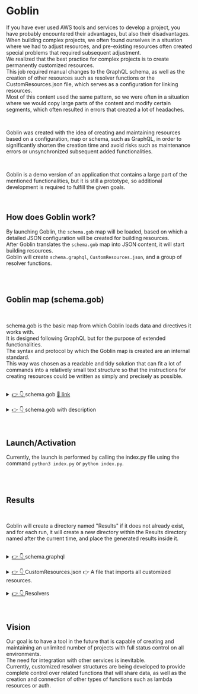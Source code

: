 # Goblin

If you have ever used AWS tools and services to develop a project, you have probably encountered their advantages, but also their disadvantages.<br/>
When building complex projects, we often found ourselves in a situation where we had to adjust resources, and pre-existing resources often created special problems that required subsequent adjustment.<br/>
We realized that the best practice for complex projects is to create permanently customized resources.<br/>
This job required manual changes to the GraphQL schema, as well as the creation of other resources such as resolver functions or the CustomResources.json file, which serves as a configuration for linking resources.<br/>
Most of this content used the same pattern, so we were often in a situation where we would copy large parts of the content and modify certain segments, which often resulted in errors that created a lot of headaches.<br/>

<br/>

Goblin was created with the idea of creating and maintaining resources based on a configuration, map or schema, such as GraphQL, in order to significantly shorten the creation time and avoid risks such as maintenance errors or unsynchronized subsequent added functionalities.<br/>

<br/>

Goblin is a demo version of an application that contains a large part of the mentioned functionalities, but it is still a prototype, so additional development is required to fulfill the given goals.<br/>


<br>

## <a>How does Goblin work?</a>

By launching Goblin, the `schema.gob` map will be loaded, based on which a detailed JSON configuration will be created for building resources.<br/>
After Goblin translates the `schema.gob` map into JSON content, it will start building resources.<br/> 
Goblin will create `schema.graphql`, `CustomResources.json`, and a group of resolver functions.<br/>

<br>
<br>

## <a>Goblin map (schema.gob)</a>

<br>

schema.gob is the basic map from which Goblin loads data and directives it works with.<br/> 
It is designed following GraphQL but for the purpose of extended functionalities.<br/>
The syntax and protocol by which the Goblin map is created are an internal standard.<br/>
This way was chosen as a readable and tidy solution that can fit a lot of commands into a relatively small text structure so that the instructions for creating resources could be written as simply and precisely as possible.<br/>
<br>

<details id="#schema.gob">
<summary><a href="#schema.gob"> 👉 👇 </a> schema.gob <a href="https://github.com/Tech387-Partners/Aws-Resources-Builder/blob/master/Goblin/Sources/schema.gob"> 🔗 link</a></summary>

<br>

Here is an example of the basic schema.gob map.<br/>
Currently, it does not support states such as comments, blank lines, and the like, so the map with details and description is in the following section.<br/>

<br>
<div>
    <img src="https://github.com/Tech387-Partners/Aws-Resources-Builder/blob/master/doc/src/Goblin-db.svg" alt="drawing" width="350"/>
    <p>svg</p>
</div>

<br>

<div>
    <img src="https://github.com/Tech387-Partners/Aws-Resources-Builder/blob/master/doc/src/Goblin.png" alt="drawing" width="350"/>
    <p>png</p>
</div>
<br>


```text
[START_ENUMS]
[start_enum] Package
KG
PCS
[end_enum]
[END_ENUMS]
[START_MODELS]
[start_model] Supplier C+ U+ D- G+ L-
companyName String m! ci! ui?
contactName String m! ci! ui?
city String m! ci! ui?
country String m? ci? ui?
phone String m! ci! ui?
fax String m! ci! ui?
email String m! ci! ui? {"index":{"name":"SupplierByEmail","factor":"Email","inputArgs":[]}}
products [Product] m? ci- ui- {"hasMany":{"indexName":"ProductBySupplier","fields":["id"]}}
[end_model]
[start_model] Customer C+ U+ D- G+ L-
firstName String m! ci! ui?
lastName String m! ci! ui?
city String m! ci! ui?
country String m? ci? ui?
phone String m! ci! ui?
email String m! ci! ui? {"index":{"name":"customerByEmail","factor":"Email","inputArgs":[]}}
orders [Order] m? ci- ui- {"hasMany":{"indexName":"OrderByCustomer","fields":["id"]}}
[end_model]
[start_model] Product C+ U+ D- G+ L-
name String m! ci! ui?
suplierID ID m! ci! ui- 
unitPrice Float m! ci! ui?
package Package m! ci! ui?
isDiscounted Boolean m! ci! ui?
[end_model]
[start_model] Order C+ U+ D- G+ L-
date AWSDateTime m! ci! ui? 
customerID ID m! ci! ui-
totalAmount Float m! ci! ui?
[end_model]
[start_model] OrderItem C+ U+ D- G+ L-
orderID ID m! ci! ui-
productID ID m! ci! ui-
unitPrice Float m! ci! ui?
quantity Float m! ci! ui-
[end_model]
[END_MODELS]
```

</details>

<br>

<details id="#schema.gob">
<summary><a href="#schema.gob"> 👉 👇 </a> schema.gob with description </summary>


```text
[START_ENUMS]                    # Beginning of the field with configuration for enumerative types and values
[start_enum] Package             # Beginning of one enum type
KG                               # Enum value/case ...
PCS
[end_enum]                       # End of one enum type
[END_ENUMS]                      # End of the field with configuration for enums
[START_MODELS]                                                                                  # Beginning of the field with configuration for models
[start_model] Supplier C+ U+ D- G+ L-                                                           # Beginning/header of one model
companyName String m! ci! ui?                                                                   # Model argument
contactName String m! ci! ui?
city String m! ci! ui?
country String m? ci? ui?
phone String m! ci! ui?
fax String m! ci! ui?
email String m! ci! ui? {"index":{"name":"SupplierByEmail","factor":"Email","inputArgs":[]}}    # Argument with extended settings
products [Product] m? ci- ui- {"hasMany":{"indexName":"ProductBySupplier","fields":["id"]}}     # List argument with extended settings
[end_model]                                                                                     # End of the model
[start_model] Customer C+ U+ D- G+ L-
firstName String m! ci! ui?
lastName String m! ci! ui?
city String m! ci! ui?
country String m? ci? ui?
phone String m! ci! ui?
email String m! ci! ui? {"index":{"name":"customerByEmail","factor":"Email","inputArgs":[]}}
orders [Order] m? ci- ui- {"hasMany":{"indexName":"OrderByCustomer","fields":["id"]}}
[end_model]
[start_model] Product C+ U+ D- G+ L-
name String m! ci! ui?
suplierID ID m! ci! ui- 
unitPrice Float m! ci! ui?
package Package m! ci! ui?
isDiscounted Boolean m! ci! ui?
[end_model]
[start_model] Order C+ U+ D- G+ L-
date AWSDateTime m! ci! ui? 
customerID ID m! ci! ui-
totalAmount Float m! ci! ui?
[end_model]
[start_model] OrderItem C+ U+ D- G+ L-
orderID ID m! ci! ui-
productID ID m! ci! ui-
unitPrice Float m! ci! ui?
quantity Float m! ci! ui-
[end_model]
[END_MODELS]
```


**Model header** <a>[start_model] Supplier C+ U+ D- G+ L-</a>
* [start_model] -> Starting marker of the field that contains information about one model
* Supplier -> Name of the model
* C+ -> Marker for the existence of a customized CREATE segment (`+` - exists, `-` does not exist)
* U+ -> Marker for the existence of a customized UPDATE segment (`+` - exists, `-` does not exist)
* D- -> Marker for the existence of a customized DELETE segment (`+` - exists, `-` does not exist)
* G+ -> Marker for the existence of a customized GET segment (`+` - exists, `-` does not exist)
* L- -> Marker for the existence of a customized LIST segment (`+` - exists, `-` does not exist)

**Example of an argument** <a>companyName String m! ci! ui? </a>
* companyName -> Argument name
* String -> Data type
* m! -> Status marker of the argument (m! NOT_NULL, m? NULL)
* ci! -> Status marker in the create input model (ci! - mandatory, ci? - optional, ci- does not exist in the create input structure)
* ui? -> Status marker in the update input model (ui! - mandatory, ui? - optional, ui- does not exist in the update input structure)

**Example of an argument with extended settings** <a>companyName String m! ci! ui? {"index":{"name":"SupplierByEmail","factor":"Email","inputArgs":[]}}</a>
* companyName -> Argument name
* String -> Data type
* m! -> Status marker of the argument (m! NOT_NULL, m? NULL)
* ci! -> Status marker in the create input model (ci! - mandatory, ci? - optional, ci- does not exist in the create input structure)
* ui? -> Status marker in the update input model (ui! - mandatory, ui? - optional, ui- does not exist in the update input structure)
* {"index":{"name":"SupplierByEmail","factor":"Email","inputArgs":[]}} -> Data required to create GSI and related structures

**Example of a list argument with extended settings** <a>products [Product] m? ci- ui- {"hasMany":{"indexName":"ProductBySupplier","fields":["id"]}}</a>
* products -> Argument name
* [Product] -> Data type
* m? -> Status marker of the argument (m! NOT_NULL, m? NULL)
* ci- -> Status marker in the create input model **Always disabled**
* ui- -> Status marker in the update input model **Always disabled**
* {"hasMany":{"indexName":"ProductBySupplier","fields":["id"]}} -> Data required to create a GSI relationship


</details>


<br>
<br>

## <a>Launch/Activation</a>

Currently, the launch is performed by calling the index.py file using the command `python3 index.py` or `python index.py`.

<br>
<br>

## <a>Results</a>

<br>

Goblin will create a directory named "Results" if it does not already exist, and for each run, it will create a new directory within the Results directory named after the current time, and place the generated results inside it.

<br>

<details id="#schema.graphql">
<summary><a href="#schema.graphql"> 👉 👇 </a> schema.graphql </summary>

A file named schema.graphql will be created with a clearly defined structure of models, input entities for creating, updating, and deleting items, as well as precisely crafted subscriptions mutations and queries.<br/>
If we take a closer look, we will see that schema.graphql is generated exactly according to the directives from the schema.gob map where it is clearly defined which resources will be customized and which ones GraphQL will create by default.<br/><br/>


```graphql
type Supplier @model(mutations: { delete: "deleteSupplier" }, queries: { list: "listSuppliers" }) {
  id: ID!
  companyName: String!
  contactName: String!
  city: String!
  country: String
  phone: String!
  fax: String!
  email: String! @index(name: "SupplierByEmail")
  products: [Product] @hasMany(indexName: "ProductBySupplier", fields: ["id"])
}

type Customer @model(mutations: { delete: "deleteCustomer" }, queries: { list: "listCustomers" }) {
  id: ID!
  firstName: String!
  lastName: String!
  city: String!
  country: String
  phone: String!
  email: String! @index(name: "customerByEmail")
  orders: [Order] @hasMany(indexName: "OrderByCustomer", fields: ["id"])
}

type Product @model(mutations: { delete: "deleteProduct" }, queries: { list: "listProducts" }) {
  id: ID!
  name: String!
  suplierID: ID!
  unitPrice: Float!
  package: Package!
  isDiscounted: Boolean!
}

type Order @model(mutations: { delete: "deleteOrder" }, queries: { list: "listOrders" }) {
  id: ID!
  date: AWSDateTime!
  customerID: ID!
  totalAmount: Float!
}

type OrderItem @model(mutations: { delete: "deleteOrderItem" }, queries: { list: "listOrderItems" }) {
  id: ID!
  orderID: ID!
  productID: ID!
  unitPrice: Float!
  quantity: Float!
}


#===================== [ START ] Input Supplier ===================== ]
input CreateSupplierInput {
  id: ID!
  companyName: String!
  contactName: String!
  city: String!
  country: String
  phone: String!
  fax: String!
  email: String!
}

input UpdateSupplierInput {
  id: ID
  companyName: String
  contactName: String
  city: String
  country: String
  phone: String
  fax: String
  email: String
}
#====================== [ END ] Input Supplier ====================== ]

#===================== [ START ] Input Customer ===================== ]
input CreateCustomerInput {
  id: ID!
  firstName: String!
  lastName: String!
  city: String!
  country: String
  phone: String!
  email: String!
}

input UpdateCustomerInput {
  id: ID
  firstName: String
  lastName: String
  city: String
  country: String
  phone: String
  email: String
}
#====================== [ END ] Input Customer ====================== ]

#===================== [ START ] Input Product ===================== ]
input CreateProductInput {
  id: ID!
  name: String!
  suplierID: ID!
  unitPrice: Float!
  package: Package!
  isDiscounted: Boolean!
}

input UpdateProductInput {
  id: ID
  name: String
  unitPrice: Float
  package: Package
  isDiscounted: Boolean
}
#====================== [ END ] Input Product ====================== ]

#===================== [ START ] Input Order ===================== ]
input CreateOrderInput {
  id: ID!
  date: AWSDateTime!
  customerID: ID!
  totalAmount: Float!
}

input UpdateOrderInput {
  id: ID
  date: AWSDateTime
  totalAmount: Float
}
#====================== [ END ] Input Order ====================== ]

#===================== [ START ] Input OrderItem ===================== ]
input CreateOrderItemInput {
  id: ID!
  orderID: ID!
  productID: ID!
  unitPrice: Float!
  quantity: Float!
}

input UpdateOrderItemInput {
  id: ID
  unitPrice: Float
}
#====================== [ END ] Input OrderItem ====================== ]


type Mutation {
  createSupplier(input: CreateSupplierInput!): Supplier @aws_api_key @aws_cognito_user_pools
  updateSupplier(input: UpdateSupplierInput!): Supplier @aws_api_key @aws_cognito_user_pools
  createCustomer(input: CreateCustomerInput!): Customer @aws_api_key @aws_cognito_user_pools
  updateCustomer(input: UpdateCustomerInput!): Customer @aws_api_key @aws_cognito_user_pools
  createProduct(input: CreateProductInput!): Product @aws_api_key @aws_cognito_user_pools
  updateProduct(input: UpdateProductInput!): Product @aws_api_key @aws_cognito_user_pools
  createOrder(input: CreateOrderInput!): Order @aws_api_key @aws_cognito_user_pools
  updateOrder(input: UpdateOrderInput!): Order @aws_api_key @aws_cognito_user_pools
  createOrderItem(input: CreateOrderItemInput!): OrderItem @aws_api_key @aws_cognito_user_pools
  updateOrderItem(input: UpdateOrderItemInput!): OrderItem @aws_api_key @aws_cognito_user_pools
}

type Subscription {
  onCreateSupplier: Supplier @aws_subscribe(mutations: ["createSupplier"]) @aws_api_key @aws_cognito_user_pools
  onUpdateSupplier: Supplier @aws_subscribe(mutations: ["updateSupplier"]) @aws_api_key @aws_cognito_user_pools
  onCreateCustomer: Customer @aws_subscribe(mutations: ["createCustomer"]) @aws_api_key @aws_cognito_user_pools
  onUpdateCustomer: Customer @aws_subscribe(mutations: ["updateCustomer"]) @aws_api_key @aws_cognito_user_pools
  onCreateProduct: Product @aws_subscribe(mutations: ["createProduct"]) @aws_api_key @aws_cognito_user_pools
  onUpdateProduct: Product @aws_subscribe(mutations: ["updateProduct"]) @aws_api_key @aws_cognito_user_pools
  onCreateOrder: Order @aws_subscribe(mutations: ["createOrder"]) @aws_api_key @aws_cognito_user_pools
  onUpdateOrder: Order @aws_subscribe(mutations: ["updateOrder"]) @aws_api_key @aws_cognito_user_pools
  onCreateOrderItem: OrderItem @aws_subscribe(mutations: ["createOrderItem"]) @aws_api_key @aws_cognito_user_pools
  onUpdateOrderItem: OrderItem @aws_subscribe(mutations: ["updateOrderItem"]) @aws_api_key @aws_cognito_user_pools
}

type Query {
  getSupplier(id: ID!): Supplier @aws_api_key @aws_cognito_user_pools
  getSupplierByEmail(): Supplier @aws_api_key @aws_cognito_user_pools
  getCustomer(id: ID!): Customer @aws_api_key @aws_cognito_user_pools
  getCustomerByEmail(): Customer @aws_api_key @aws_cognito_user_pools
  getProduct(id: ID!): Product @aws_api_key @aws_cognito_user_pools
  getOrder(id: ID!): Order @aws_api_key @aws_cognito_user_pools
  getOrderItem(id: ID!): OrderItem @aws_api_key @aws_cognito_user_pools
}
```

</details>

<br>

<details id="#CustomResources.json">
<summary><a href="#CustomResources.json"> 👉 👇 </a> CustomResources.json 👉 A file that imports all customized resources. </summary>

<br/>

As can be seen in the generated example, Goblin has created a CustomResources.json configuration that imports all customized resources into the Amplify project.<br/>
What is important to emphasize is how much manual effort it takes to create such a structure with the risk of writing errors, while Goblin creates it almost instantly and without errors.<br/>
It is also important to note for this example that Goblin has created items that previously had to be created completely manually, such as 'get' functions based on GSI. <br/><br/>

<br>

```json
{
    "FunctionCreateCustomer": {
        "Properties": {
            "ApiId": {
                "Ref": "AppSyncApiId"
            },
            "DataSourceName": "CustomerTable",
            "FunctionVersion": "2018-05-29",
            "Name": "Mutation_createCustomer_Function",
            "RequestMappingTemplateS3Location": {
                "Fn::Sub": [
                    "s3://${S3DeploymentBucket}/${S3DeploymentRootKey}/resolvers/Mutation.createCustomer.req.vtl",
                    {
                        "S3DeploymentBucket": {
                            "Ref": "S3DeploymentBucket"
                        },
                        "S3DeploymentRootKey": {
                            "Ref": "S3DeploymentRootKey"
                        }
                    }
                ]
            },
            "ResponseMappingTemplateS3Location": {
                "Fn::Sub": [
                    "s3://${S3DeploymentBucket}/${S3DeploymentRootKey}/resolvers/Mutation.createCustomer.res.vtl",
                    {
                        "S3DeploymentBucket": {
                            "Ref": "S3DeploymentBucket"
                        },
                        "S3DeploymentRootKey": {
                            "Ref": "S3DeploymentRootKey"
                        }
                    }
                ]
            }
        },
        "Type": "AWS::AppSync::FunctionConfiguration"
    },
    "FunctionCreateOrder": {
        "Properties": {
            "ApiId": {
                "Ref": "AppSyncApiId"
            },
            "DataSourceName": "OrderTable",
            "FunctionVersion": "2018-05-29",
            "Name": "Mutation_createOrder_Function",
            "RequestMappingTemplateS3Location": {
                "Fn::Sub": [
                    "s3://${S3DeploymentBucket}/${S3DeploymentRootKey}/resolvers/Mutation.createOrder.req.vtl",
                    {
                        "S3DeploymentBucket": {
                            "Ref": "S3DeploymentBucket"
                        },
                        "S3DeploymentRootKey": {
                            "Ref": "S3DeploymentRootKey"
                        }
                    }
                ]
            },
            "ResponseMappingTemplateS3Location": {
                "Fn::Sub": [
                    "s3://${S3DeploymentBucket}/${S3DeploymentRootKey}/resolvers/Mutation.createOrder.res.vtl",
                    {
                        "S3DeploymentBucket": {
                            "Ref": "S3DeploymentBucket"
                        },
                        "S3DeploymentRootKey": {
                            "Ref": "S3DeploymentRootKey"
                        }
                    }
                ]
            }
        },
        "Type": "AWS::AppSync::FunctionConfiguration"
    },
    "FunctionCreateOrderItem": {
        "Properties": {
            "ApiId": {
                "Ref": "AppSyncApiId"
            },
            "DataSourceName": "OrderItemTable",
            "FunctionVersion": "2018-05-29",
            "Name": "Mutation_createOrderItem_Function",
            "RequestMappingTemplateS3Location": {
                "Fn::Sub": [
                    "s3://${S3DeploymentBucket}/${S3DeploymentRootKey}/resolvers/Mutation.createOrderItem.req.vtl",
                    {
                        "S3DeploymentBucket": {
                            "Ref": "S3DeploymentBucket"
                        },
                        "S3DeploymentRootKey": {
                            "Ref": "S3DeploymentRootKey"
                        }
                    }
                ]
            },
            "ResponseMappingTemplateS3Location": {
                "Fn::Sub": [
                    "s3://${S3DeploymentBucket}/${S3DeploymentRootKey}/resolvers/Mutation.createOrderItem.res.vtl",
                    {
                        "S3DeploymentBucket": {
                            "Ref": "S3DeploymentBucket"
                        },
                        "S3DeploymentRootKey": {
                            "Ref": "S3DeploymentRootKey"
                        }
                    }
                ]
            }
        },
        "Type": "AWS::AppSync::FunctionConfiguration"
    },
    "FunctionCreateProduct": {
        "Properties": {
            "ApiId": {
                "Ref": "AppSyncApiId"
            },
            "DataSourceName": "ProductTable",
            "FunctionVersion": "2018-05-29",
            "Name": "Mutation_createProduct_Function",
            "RequestMappingTemplateS3Location": {
                "Fn::Sub": [
                    "s3://${S3DeploymentBucket}/${S3DeploymentRootKey}/resolvers/Mutation.createProduct.req.vtl",
                    {
                        "S3DeploymentBucket": {
                            "Ref": "S3DeploymentBucket"
                        },
                        "S3DeploymentRootKey": {
                            "Ref": "S3DeploymentRootKey"
                        }
                    }
                ]
            },
            "ResponseMappingTemplateS3Location": {
                "Fn::Sub": [
                    "s3://${S3DeploymentBucket}/${S3DeploymentRootKey}/resolvers/Mutation.createProduct.res.vtl",
                    {
                        "S3DeploymentBucket": {
                            "Ref": "S3DeploymentBucket"
                        },
                        "S3DeploymentRootKey": {
                            "Ref": "S3DeploymentRootKey"
                        }
                    }
                ]
            }
        },
        "Type": "AWS::AppSync::FunctionConfiguration"
    },
    "FunctionCreateSupplier": {
        "Properties": {
            "ApiId": {
                "Ref": "AppSyncApiId"
            },
            "DataSourceName": "SupplierTable",
            "FunctionVersion": "2018-05-29",
            "Name": "Mutation_createSupplier_Function",
            "RequestMappingTemplateS3Location": {
                "Fn::Sub": [
                    "s3://${S3DeploymentBucket}/${S3DeploymentRootKey}/resolvers/Mutation.createSupplier.req.vtl",
                    {
                        "S3DeploymentBucket": {
                            "Ref": "S3DeploymentBucket"
                        },
                        "S3DeploymentRootKey": {
                            "Ref": "S3DeploymentRootKey"
                        }
                    }
                ]
            },
            "ResponseMappingTemplateS3Location": {
                "Fn::Sub": [
                    "s3://${S3DeploymentBucket}/${S3DeploymentRootKey}/resolvers/Mutation.createSupplier.res.vtl",
                    {
                        "S3DeploymentBucket": {
                            "Ref": "S3DeploymentBucket"
                        },
                        "S3DeploymentRootKey": {
                            "Ref": "S3DeploymentRootKey"
                        }
                    }
                ]
            }
        },
        "Type": "AWS::AppSync::FunctionConfiguration"
    },
    "FunctionGetCustomer": {
        "Properties": {
            "ApiId": {
                "Ref": "AppSyncApiId"
            },
            "DataSourceName": "CustomerTable",
            "FunctionVersion": "2018-05-29",
            "Name": "Query_getCustomer_Function",
            "RequestMappingTemplateS3Location": {
                "Fn::Sub": [
                    "s3://${S3DeploymentBucket}/${S3DeploymentRootKey}/resolvers/Query.getCustomer.req.vtl",
                    {
                        "S3DeploymentBucket": {
                            "Ref": "S3DeploymentBucket"
                        },
                        "S3DeploymentRootKey": {
                            "Ref": "S3DeploymentRootKey"
                        }
                    }
                ]
            },
            "ResponseMappingTemplateS3Location": {
                "Fn::Sub": [
                    "s3://${S3DeploymentBucket}/${S3DeploymentRootKey}/resolvers/Query.getCustomer.res.vtl",
                    {
                        "S3DeploymentBucket": {
                            "Ref": "S3DeploymentBucket"
                        },
                        "S3DeploymentRootKey": {
                            "Ref": "S3DeploymentRootKey"
                        }
                    }
                ]
            }
        },
        "Type": "AWS::AppSync::FunctionConfiguration"
    },
    "FunctionGetCustomerByEmail": {
        "Properties": {
            "ApiId": {
                "Ref": "AppSyncApiId"
            },
            "DataSourceName": "CustomerTable",
            "FunctionVersion": "2018-05-29",
            "Name": "Query_getCustomerByEmail_Function",
            "RequestMappingTemplateS3Location": {
                "Fn::Sub": [
                    "s3://${S3DeploymentBucket}/${S3DeploymentRootKey}/resolvers/Query.getCustomerByEmail.req.vtl",
                    {
                        "S3DeploymentBucket": {
                            "Ref": "S3DeploymentBucket"
                        },
                        "S3DeploymentRootKey": {
                            "Ref": "S3DeploymentRootKey"
                        }
                    }
                ]
            },
            "ResponseMappingTemplateS3Location": {
                "Fn::Sub": [
                    "s3://${S3DeploymentBucket}/${S3DeploymentRootKey}/resolvers/Query.getCustomerByEmail.res.vtl",
                    {
                        "S3DeploymentBucket": {
                            "Ref": "S3DeploymentBucket"
                        },
                        "S3DeploymentRootKey": {
                            "Ref": "S3DeploymentRootKey"
                        }
                    }
                ]
            }
        },
        "Type": "AWS::AppSync::FunctionConfiguration"
    },
    "FunctionGetOrder": {
        "Properties": {
            "ApiId": {
                "Ref": "AppSyncApiId"
            },
            "DataSourceName": "OrderTable",
            "FunctionVersion": "2018-05-29",
            "Name": "Query_getOrder_Function",
            "RequestMappingTemplateS3Location": {
                "Fn::Sub": [
                    "s3://${S3DeploymentBucket}/${S3DeploymentRootKey}/resolvers/Query.getOrder.req.vtl",
                    {
                        "S3DeploymentBucket": {
                            "Ref": "S3DeploymentBucket"
                        },
                        "S3DeploymentRootKey": {
                            "Ref": "S3DeploymentRootKey"
                        }
                    }
                ]
            },
            "ResponseMappingTemplateS3Location": {
                "Fn::Sub": [
                    "s3://${S3DeploymentBucket}/${S3DeploymentRootKey}/resolvers/Query.getOrder.res.vtl",
                    {
                        "S3DeploymentBucket": {
                            "Ref": "S3DeploymentBucket"
                        },
                        "S3DeploymentRootKey": {
                            "Ref": "S3DeploymentRootKey"
                        }
                    }
                ]
            }
        },
        "Type": "AWS::AppSync::FunctionConfiguration"
    },
    "FunctionGetOrderItem": {
        "Properties": {
            "ApiId": {
                "Ref": "AppSyncApiId"
            },
            "DataSourceName": "OrderItemTable",
            "FunctionVersion": "2018-05-29",
            "Name": "Query_getOrderItem_Function",
            "RequestMappingTemplateS3Location": {
                "Fn::Sub": [
                    "s3://${S3DeploymentBucket}/${S3DeploymentRootKey}/resolvers/Query.getOrderItem.req.vtl",
                    {
                        "S3DeploymentBucket": {
                            "Ref": "S3DeploymentBucket"
                        },
                        "S3DeploymentRootKey": {
                            "Ref": "S3DeploymentRootKey"
                        }
                    }
                ]
            },
            "ResponseMappingTemplateS3Location": {
                "Fn::Sub": [
                    "s3://${S3DeploymentBucket}/${S3DeploymentRootKey}/resolvers/Query.getOrderItem.res.vtl",
                    {
                        "S3DeploymentBucket": {
                            "Ref": "S3DeploymentBucket"
                        },
                        "S3DeploymentRootKey": {
                            "Ref": "S3DeploymentRootKey"
                        }
                    }
                ]
            }
        },
        "Type": "AWS::AppSync::FunctionConfiguration"
    },
    "FunctionGetProduct": {
        "Properties": {
            "ApiId": {
                "Ref": "AppSyncApiId"
            },
            "DataSourceName": "ProductTable",
            "FunctionVersion": "2018-05-29",
            "Name": "Query_getProduct_Function",
            "RequestMappingTemplateS3Location": {
                "Fn::Sub": [
                    "s3://${S3DeploymentBucket}/${S3DeploymentRootKey}/resolvers/Query.getProduct.req.vtl",
                    {
                        "S3DeploymentBucket": {
                            "Ref": "S3DeploymentBucket"
                        },
                        "S3DeploymentRootKey": {
                            "Ref": "S3DeploymentRootKey"
                        }
                    }
                ]
            },
            "ResponseMappingTemplateS3Location": {
                "Fn::Sub": [
                    "s3://${S3DeploymentBucket}/${S3DeploymentRootKey}/resolvers/Query.getProduct.res.vtl",
                    {
                        "S3DeploymentBucket": {
                            "Ref": "S3DeploymentBucket"
                        },
                        "S3DeploymentRootKey": {
                            "Ref": "S3DeploymentRootKey"
                        }
                    }
                ]
            }
        },
        "Type": "AWS::AppSync::FunctionConfiguration"
    },
    "FunctionGetSupplier": {
        "Properties": {
            "ApiId": {
                "Ref": "AppSyncApiId"
            },
            "DataSourceName": "SupplierTable",
            "FunctionVersion": "2018-05-29",
            "Name": "Query_getSupplier_Function",
            "RequestMappingTemplateS3Location": {
                "Fn::Sub": [
                    "s3://${S3DeploymentBucket}/${S3DeploymentRootKey}/resolvers/Query.getSupplier.req.vtl",
                    {
                        "S3DeploymentBucket": {
                            "Ref": "S3DeploymentBucket"
                        },
                        "S3DeploymentRootKey": {
                            "Ref": "S3DeploymentRootKey"
                        }
                    }
                ]
            },
            "ResponseMappingTemplateS3Location": {
                "Fn::Sub": [
                    "s3://${S3DeploymentBucket}/${S3DeploymentRootKey}/resolvers/Query.getSupplier.res.vtl",
                    {
                        "S3DeploymentBucket": {
                            "Ref": "S3DeploymentBucket"
                        },
                        "S3DeploymentRootKey": {
                            "Ref": "S3DeploymentRootKey"
                        }
                    }
                ]
            }
        },
        "Type": "AWS::AppSync::FunctionConfiguration"
    },
    "FunctionGetSupplierByEmail": {
        "Properties": {
            "ApiId": {
                "Ref": "AppSyncApiId"
            },
            "DataSourceName": "SupplierTable",
            "FunctionVersion": "2018-05-29",
            "Name": "Query_getSupplierByEmail_Function",
            "RequestMappingTemplateS3Location": {
                "Fn::Sub": [
                    "s3://${S3DeploymentBucket}/${S3DeploymentRootKey}/resolvers/Query.getSupplierByEmail.req.vtl",
                    {
                        "S3DeploymentBucket": {
                            "Ref": "S3DeploymentBucket"
                        },
                        "S3DeploymentRootKey": {
                            "Ref": "S3DeploymentRootKey"
                        }
                    }
                ]
            },
            "ResponseMappingTemplateS3Location": {
                "Fn::Sub": [
                    "s3://${S3DeploymentBucket}/${S3DeploymentRootKey}/resolvers/Query.getSupplierByEmail.res.vtl",
                    {
                        "S3DeploymentBucket": {
                            "Ref": "S3DeploymentBucket"
                        },
                        "S3DeploymentRootKey": {
                            "Ref": "S3DeploymentRootKey"
                        }
                    }
                ]
            }
        },
        "Type": "AWS::AppSync::FunctionConfiguration"
    },
    "FunctionUpdateCustomer": {
        "Properties": {
            "ApiId": {
                "Ref": "AppSyncApiId"
            },
            "DataSourceName": "CustomerTable",
            "FunctionVersion": "2018-05-29",
            "Name": "Mutation_updateCustomer_Function",
            "RequestMappingTemplateS3Location": {
                "Fn::Sub": [
                    "s3://${S3DeploymentBucket}/${S3DeploymentRootKey}/resolvers/Mutation.updateCustomer.req.vtl",
                    {
                        "S3DeploymentBucket": {
                            "Ref": "S3DeploymentBucket"
                        },
                        "S3DeploymentRootKey": {
                            "Ref": "S3DeploymentRootKey"
                        }
                    }
                ]
            },
            "ResponseMappingTemplateS3Location": {
                "Fn::Sub": [
                    "s3://${S3DeploymentBucket}/${S3DeploymentRootKey}/resolvers/Mutation.updateCustomer.res.vtl",
                    {
                        "S3DeploymentBucket": {
                            "Ref": "S3DeploymentBucket"
                        },
                        "S3DeploymentRootKey": {
                            "Ref": "S3DeploymentRootKey"
                        }
                    }
                ]
            }
        },
        "Type": "AWS::AppSync::FunctionConfiguration"
    },
    "FunctionUpdateOrder": {
        "Properties": {
            "ApiId": {
                "Ref": "AppSyncApiId"
            },
            "DataSourceName": "OrderTable",
            "FunctionVersion": "2018-05-29",
            "Name": "Mutation_updateOrder_Function",
            "RequestMappingTemplateS3Location": {
                "Fn::Sub": [
                    "s3://${S3DeploymentBucket}/${S3DeploymentRootKey}/resolvers/Mutation.updateOrder.req.vtl",
                    {
                        "S3DeploymentBucket": {
                            "Ref": "S3DeploymentBucket"
                        },
                        "S3DeploymentRootKey": {
                            "Ref": "S3DeploymentRootKey"
                        }
                    }
                ]
            },
            "ResponseMappingTemplateS3Location": {
                "Fn::Sub": [
                    "s3://${S3DeploymentBucket}/${S3DeploymentRootKey}/resolvers/Mutation.updateOrder.res.vtl",
                    {
                        "S3DeploymentBucket": {
                            "Ref": "S3DeploymentBucket"
                        },
                        "S3DeploymentRootKey": {
                            "Ref": "S3DeploymentRootKey"
                        }
                    }
                ]
            }
        },
        "Type": "AWS::AppSync::FunctionConfiguration"
    },
    "FunctionUpdateOrderItem": {
        "Properties": {
            "ApiId": {
                "Ref": "AppSyncApiId"
            },
            "DataSourceName": "OrderItemTable",
            "FunctionVersion": "2018-05-29",
            "Name": "Mutation_updateOrderItem_Function",
            "RequestMappingTemplateS3Location": {
                "Fn::Sub": [
                    "s3://${S3DeploymentBucket}/${S3DeploymentRootKey}/resolvers/Mutation.updateOrderItem.req.vtl",
                    {
                        "S3DeploymentBucket": {
                            "Ref": "S3DeploymentBucket"
                        },
                        "S3DeploymentRootKey": {
                            "Ref": "S3DeploymentRootKey"
                        }
                    }
                ]
            },
            "ResponseMappingTemplateS3Location": {
                "Fn::Sub": [
                    "s3://${S3DeploymentBucket}/${S3DeploymentRootKey}/resolvers/Mutation.updateOrderItem.res.vtl",
                    {
                        "S3DeploymentBucket": {
                            "Ref": "S3DeploymentBucket"
                        },
                        "S3DeploymentRootKey": {
                            "Ref": "S3DeploymentRootKey"
                        }
                    }
                ]
            }
        },
        "Type": "AWS::AppSync::FunctionConfiguration"
    },
    "FunctionUpdateProduct": {
        "Properties": {
            "ApiId": {
                "Ref": "AppSyncApiId"
            },
            "DataSourceName": "ProductTable",
            "FunctionVersion": "2018-05-29",
            "Name": "Mutation_updateProduct_Function",
            "RequestMappingTemplateS3Location": {
                "Fn::Sub": [
                    "s3://${S3DeploymentBucket}/${S3DeploymentRootKey}/resolvers/Mutation.updateProduct.req.vtl",
                    {
                        "S3DeploymentBucket": {
                            "Ref": "S3DeploymentBucket"
                        },
                        "S3DeploymentRootKey": {
                            "Ref": "S3DeploymentRootKey"
                        }
                    }
                ]
            },
            "ResponseMappingTemplateS3Location": {
                "Fn::Sub": [
                    "s3://${S3DeploymentBucket}/${S3DeploymentRootKey}/resolvers/Mutation.updateProduct.res.vtl",
                    {
                        "S3DeploymentBucket": {
                            "Ref": "S3DeploymentBucket"
                        },
                        "S3DeploymentRootKey": {
                            "Ref": "S3DeploymentRootKey"
                        }
                    }
                ]
            }
        },
        "Type": "AWS::AppSync::FunctionConfiguration"
    },
    "FunctionUpdateSupplier": {
        "Properties": {
            "ApiId": {
                "Ref": "AppSyncApiId"
            },
            "DataSourceName": "SupplierTable",
            "FunctionVersion": "2018-05-29",
            "Name": "Mutation_updateSupplier_Function",
            "RequestMappingTemplateS3Location": {
                "Fn::Sub": [
                    "s3://${S3DeploymentBucket}/${S3DeploymentRootKey}/resolvers/Mutation.updateSupplier.req.vtl",
                    {
                        "S3DeploymentBucket": {
                            "Ref": "S3DeploymentBucket"
                        },
                        "S3DeploymentRootKey": {
                            "Ref": "S3DeploymentRootKey"
                        }
                    }
                ]
            },
            "ResponseMappingTemplateS3Location": {
                "Fn::Sub": [
                    "s3://${S3DeploymentBucket}/${S3DeploymentRootKey}/resolvers/Mutation.updateSupplier.res.vtl",
                    {
                        "S3DeploymentBucket": {
                            "Ref": "S3DeploymentBucket"
                        },
                        "S3DeploymentRootKey": {
                            "Ref": "S3DeploymentRootKey"
                        }
                    }
                ]
            }
        },
        "Type": "AWS::AppSync::FunctionConfiguration"
    },
    "PipelineCreateCustomer": {
        "DependsOn": [
            "FunctionCreateCustomer"
        ],
        "Properties": {
            "ApiId": {
                "Ref": "AppSyncApiId"
            },
            "FieldName": "createCustomer",
            "Kind": "PIPELINE",
            "PipelineConfig": {
                "Functions": [
                    {
                        "Fn::GetAtt": [
                            "FunctionCreateCustomer",
                            "FunctionId"
                        ]
                    }
                ]
            },
            "RequestMappingTemplate": "{}",
            "ResponseMappingTemplate": "$util.toJson($ctx.result)",
            "TypeName": "Mutation"
        },
        "Type": "AWS::AppSync::Resolver"
    },
    "PipelineCreateOrder": {
        "DependsOn": [
            "FunctionCreateOrder"
        ],
        "Properties": {
            "ApiId": {
                "Ref": "AppSyncApiId"
            },
            "FieldName": "createOrder",
            "Kind": "PIPELINE",
            "PipelineConfig": {
                "Functions": [
                    {
                        "Fn::GetAtt": [
                            "FunctionCreateOrder",
                            "FunctionId"
                        ]
                    }
                ]
            },
            "RequestMappingTemplate": "{}",
            "ResponseMappingTemplate": "$util.toJson($ctx.result)",
            "TypeName": "Mutation"
        },
        "Type": "AWS::AppSync::Resolver"
    },
    "PipelineCreateOrderItem": {
        "DependsOn": [
            "FunctionCreateOrderItem"
        ],
        "Properties": {
            "ApiId": {
                "Ref": "AppSyncApiId"
            },
            "FieldName": "createOrderItem",
            "Kind": "PIPELINE",
            "PipelineConfig": {
                "Functions": [
                    {
                        "Fn::GetAtt": [
                            "FunctionCreateOrderItem",
                            "FunctionId"
                        ]
                    }
                ]
            },
            "RequestMappingTemplate": "{}",
            "ResponseMappingTemplate": "$util.toJson($ctx.result)",
            "TypeName": "Mutation"
        },
        "Type": "AWS::AppSync::Resolver"
    },
    "PipelineCreateProduct": {
        "DependsOn": [
            "FunctionCreateProduct"
        ],
        "Properties": {
            "ApiId": {
                "Ref": "AppSyncApiId"
            },
            "FieldName": "createProduct",
            "Kind": "PIPELINE",
            "PipelineConfig": {
                "Functions": [
                    {
                        "Fn::GetAtt": [
                            "FunctionCreateProduct",
                            "FunctionId"
                        ]
                    }
                ]
            },
            "RequestMappingTemplate": "{}",
            "ResponseMappingTemplate": "$util.toJson($ctx.result)",
            "TypeName": "Mutation"
        },
        "Type": "AWS::AppSync::Resolver"
    },
    "PipelineCreateSupplier": {
        "DependsOn": [
            "FunctionCreateSupplier"
        ],
        "Properties": {
            "ApiId": {
                "Ref": "AppSyncApiId"
            },
            "FieldName": "createSupplier",
            "Kind": "PIPELINE",
            "PipelineConfig": {
                "Functions": [
                    {
                        "Fn::GetAtt": [
                            "FunctionCreateSupplier",
                            "FunctionId"
                        ]
                    }
                ]
            },
            "RequestMappingTemplate": "{}",
            "ResponseMappingTemplate": "$util.toJson($ctx.result)",
            "TypeName": "Mutation"
        },
        "Type": "AWS::AppSync::Resolver"
    },
    "PipelineGetCustomer": {
        "DependsOn": [
            "FunctionGetCustomer"
        ],
        "Properties": {
            "ApiId": {
                "Ref": "AppSyncApiId"
            },
            "FieldName": "getCustomer",
            "Kind": "PIPELINE",
            "PipelineConfig": {
                "Functions": [
                    {
                        "Fn::GetAtt": [
                            "FunctionGetCustomer",
                            "FunctionId"
                        ]
                    }
                ]
            },
            "RequestMappingTemplate": "{}",
            "ResponseMappingTemplate": "$util.toJson($ctx.result)",
            "TypeName": "Query"
        },
        "Type": "AWS::AppSync::Resolver"
    },
    "PipelineGetCustomerByEmail": {
        "DependsOn": [
            "FunctionGetCustomerByEmail"
        ],
        "Properties": {
            "ApiId": {
                "Ref": "AppSyncApiId"
            },
            "FieldName": "getCustomerByEmail",
            "Kind": "PIPELINE",
            "PipelineConfig": {
                "Functions": [
                    {
                        "Fn::GetAtt": [
                            "FunctionGetCustomerByEmail",
                            "FunctionId"
                        ]
                    }
                ]
            },
            "RequestMappingTemplate": "{}",
            "ResponseMappingTemplate": "$util.toJson($ctx.result)",
            "TypeName": "Query"
        },
        "Type": "AWS::AppSync::Resolver"
    },
    "PipelineGetOrder": {
        "DependsOn": [
            "FunctionGetOrder"
        ],
        "Properties": {
            "ApiId": {
                "Ref": "AppSyncApiId"
            },
            "FieldName": "getOrder",
            "Kind": "PIPELINE",
            "PipelineConfig": {
                "Functions": [
                    {
                        "Fn::GetAtt": [
                            "FunctionGetOrder",
                            "FunctionId"
                        ]
                    }
                ]
            },
            "RequestMappingTemplate": "{}",
            "ResponseMappingTemplate": "$util.toJson($ctx.result)",
            "TypeName": "Query"
        },
        "Type": "AWS::AppSync::Resolver"
    },
    "PipelineGetOrderItem": {
        "DependsOn": [
            "FunctionGetOrderItem"
        ],
        "Properties": {
            "ApiId": {
                "Ref": "AppSyncApiId"
            },
            "FieldName": "getOrderItem",
            "Kind": "PIPELINE",
            "PipelineConfig": {
                "Functions": [
                    {
                        "Fn::GetAtt": [
                            "FunctionGetOrderItem",
                            "FunctionId"
                        ]
                    }
                ]
            },
            "RequestMappingTemplate": "{}",
            "ResponseMappingTemplate": "$util.toJson($ctx.result)",
            "TypeName": "Query"
        },
        "Type": "AWS::AppSync::Resolver"
    },
    "PipelineGetProduct": {
        "DependsOn": [
            "FunctionGetProduct"
        ],
        "Properties": {
            "ApiId": {
                "Ref": "AppSyncApiId"
            },
            "FieldName": "getProduct",
            "Kind": "PIPELINE",
            "PipelineConfig": {
                "Functions": [
                    {
                        "Fn::GetAtt": [
                            "FunctionGetProduct",
                            "FunctionId"
                        ]
                    }
                ]
            },
            "RequestMappingTemplate": "{}",
            "ResponseMappingTemplate": "$util.toJson($ctx.result)",
            "TypeName": "Query"
        },
        "Type": "AWS::AppSync::Resolver"
    },
    "PipelineGetSupplier": {
        "DependsOn": [
            "FunctionGetSupplier"
        ],
        "Properties": {
            "ApiId": {
                "Ref": "AppSyncApiId"
            },
            "FieldName": "getSupplier",
            "Kind": "PIPELINE",
            "PipelineConfig": {
                "Functions": [
                    {
                        "Fn::GetAtt": [
                            "FunctionGetSupplier",
                            "FunctionId"
                        ]
                    }
                ]
            },
            "RequestMappingTemplate": "{}",
            "ResponseMappingTemplate": "$util.toJson($ctx.result)",
            "TypeName": "Query"
        },
        "Type": "AWS::AppSync::Resolver"
    },
    "PipelineGetSupplierByEmail": {
        "DependsOn": [
            "FunctionGetSupplierByEmail"
        ],
        "Properties": {
            "ApiId": {
                "Ref": "AppSyncApiId"
            },
            "FieldName": "getSupplierByEmail",
            "Kind": "PIPELINE",
            "PipelineConfig": {
                "Functions": [
                    {
                        "Fn::GetAtt": [
                            "FunctionGetSupplierByEmail",
                            "FunctionId"
                        ]
                    }
                ]
            },
            "RequestMappingTemplate": "{}",
            "ResponseMappingTemplate": "$util.toJson($ctx.result)",
            "TypeName": "Query"
        },
        "Type": "AWS::AppSync::Resolver"
    },
    "PipelineUpdateCustomer": {
        "DependsOn": [
            "FunctionUpdateCustomer"
        ],
        "Properties": {
            "ApiId": {
                "Ref": "AppSyncApiId"
            },
            "FieldName": "updateCustomer",
            "Kind": "PIPELINE",
            "PipelineConfig": {
                "Functions": [
                    {
                        "Fn::GetAtt": [
                            "FunctionUpdateCustomer",
                            "FunctionId"
                        ]
                    }
                ]
            },
            "RequestMappingTemplate": "{}",
            "ResponseMappingTemplate": "$util.toJson($ctx.result)",
            "TypeName": "Mutation"
        },
        "Type": "AWS::AppSync::Resolver"
    },
    "PipelineUpdateOrder": {
        "DependsOn": [
            "FunctionUpdateOrder"
        ],
        "Properties": {
            "ApiId": {
                "Ref": "AppSyncApiId"
            },
            "FieldName": "updateOrder",
            "Kind": "PIPELINE",
            "PipelineConfig": {
                "Functions": [
                    {
                        "Fn::GetAtt": [
                            "FunctionUpdateOrder",
                            "FunctionId"
                        ]
                    }
                ]
            },
            "RequestMappingTemplate": "{}",
            "ResponseMappingTemplate": "$util.toJson($ctx.result)",
            "TypeName": "Mutation"
        },
        "Type": "AWS::AppSync::Resolver"
    },
    "PipelineUpdateOrderItem": {
        "DependsOn": [
            "FunctionUpdateOrderItem"
        ],
        "Properties": {
            "ApiId": {
                "Ref": "AppSyncApiId"
            },
            "FieldName": "updateOrderItem",
            "Kind": "PIPELINE",
            "PipelineConfig": {
                "Functions": [
                    {
                        "Fn::GetAtt": [
                            "FunctionUpdateOrderItem",
                            "FunctionId"
                        ]
                    }
                ]
            },
            "RequestMappingTemplate": "{}",
            "ResponseMappingTemplate": "$util.toJson($ctx.result)",
            "TypeName": "Mutation"
        },
        "Type": "AWS::AppSync::Resolver"
    },
    "PipelineUpdateProduct": {
        "DependsOn": [
            "FunctionUpdateProduct"
        ],
        "Properties": {
            "ApiId": {
                "Ref": "AppSyncApiId"
            },
            "FieldName": "updateProduct",
            "Kind": "PIPELINE",
            "PipelineConfig": {
                "Functions": [
                    {
                        "Fn::GetAtt": [
                            "FunctionUpdateProduct",
                            "FunctionId"
                        ]
                    }
                ]
            },
            "RequestMappingTemplate": "{}",
            "ResponseMappingTemplate": "$util.toJson($ctx.result)",
            "TypeName": "Mutation"
        },
        "Type": "AWS::AppSync::Resolver"
    },
    "PipelineUpdateSupplier": {
        "DependsOn": [
            "FunctionUpdateSupplier"
        ],
        "Properties": {
            "ApiId": {
                "Ref": "AppSyncApiId"
            },
            "FieldName": "updateSupplier",
            "Kind": "PIPELINE",
            "PipelineConfig": {
                "Functions": [
                    {
                        "Fn::GetAtt": [
                            "FunctionUpdateSupplier",
                            "FunctionId"
                        ]
                    }
                ]
            },
            "RequestMappingTemplate": "{}",
            "ResponseMappingTemplate": "$util.toJson($ctx.result)",
            "TypeName": "Mutation"
        },
        "Type": "AWS::AppSync::Resolver"
    }
}
```
</details>

<br>

<details id="#vtl-resolvers">
<summary><a href="#vtl-resolvers"> 👉 👇 </a> Resolvers </summary>

<br>

One of the segments for which Goblin is responsible is the resolvers segment.<br/>
In the results, Goblin will create vtl req-res functions for you in the resolvers directory.<br/>
The example includes functions that always require manual access, but instead of your developer, Goblin will create functions based on the specified GSI if it is specified in the map for an argument of a model.<br/>

<br>

```java
$util.toJson({
  "version": "2018-05-29",
  "operation": "Query",
  "limit": 10000,
  "query": {
      "expression":"#email = :email",
      "expressionNames":{
         "#email":"email"
      },
      "expressionValues":{
         ":email":{
            "S":"$email"
         }
      }
   },
  "index": "customerByEmail",
  "scanIndexForward": true
})
```

<br>

```java
#if( $ctx.error )
  $util.error($ctx.error.message, $ctx.error.type)
#end
#if( !$ctx.result.items.isEmpty() && $ctx.result.scannedCount >= 1 )
  $util.qr($ctx.stash.put("customerByEmail", $ctx.result.items[0]))
  #if( $ctx.info.fieldName != "getCustomerByEmail" )
    $util.toJson(null)
  #else
    $util.toJson($ctx.result)
  #end
#else
  #if( $ctx.result.items.isEmpty() && $ctx.result.scannedCount >= 1 )
$util.unauthorized()
  #end
  $util.toJson(null)
#end
```

<br>

</details>

<br>
<br>

## <a>Vision</a>

Our goal is to have a tool in the future that is capable of creating and maintaining an unlimited number of projects with full status control on all environments.<br/>
The need for integration with other services is inevitable.<br/>
Currently, customized resolver structures are being developed to provide complete control over related functions that will share data, as well as the creation and connection of other types of functions such as lambda resources or auth.<br/>

<br><br><br>